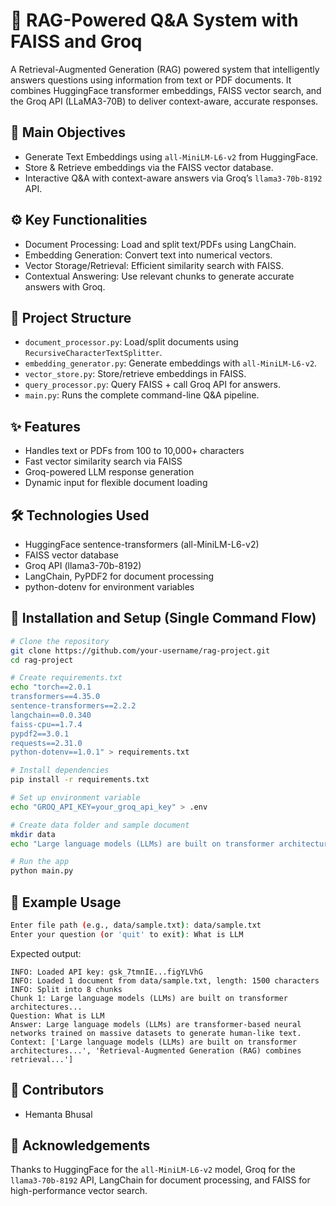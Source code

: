 # 🧠 RAG-Powered Q&A System with FAISS and Groq

A Retrieval-Augmented Generation (RAG) powered system that intelligently answers questions using information from text or PDF documents. It combines HuggingFace transformer embeddings, FAISS vector search, and the Groq API (LLaMA3-70B) to deliver context-aware, accurate responses.

## 🎯 Main Objectives

- Generate Text Embeddings using `all-MiniLM-L6-v2` from HuggingFace.
- Store & Retrieve embeddings via the FAISS vector database.
- Interactive Q&A with context-aware answers via Groq’s `llama3-70b-8192` API.

## ⚙️ Key Functionalities

- Document Processing: Load and split text/PDFs using LangChain.
- Embedding Generation: Convert text into numerical vectors.
- Vector Storage/Retrieval: Efficient similarity search with FAISS.
- Contextual Answering: Use relevant chunks to generate accurate answers with Groq.

## 🧩 Project Structure

- `document_processor.py`: Load/split documents using `RecursiveCharacterTextSplitter`.
- `embedding_generator.py`: Generate embeddings with `all-MiniLM-L6-v2`.
- `vector_store.py`: Store/retrieve embeddings in FAISS.
- `query_processor.py`: Query FAISS + call Groq API for answers.
- `main.py`: Runs the complete command-line Q&A pipeline.

## ✨ Features

- Handles text or PDFs from 100 to 10,000+ characters
- Fast vector similarity search via FAISS
- Groq-powered LLM response generation
- Dynamic input for flexible document loading

## 🛠️ Technologies Used

- HuggingFace sentence-transformers (all-MiniLM-L6-v2)
- FAISS vector database
- Groq API (llama3-70b-8192)
- LangChain, PyPDF2 for document processing
- python-dotenv for environment variables

## 🚀 Installation and Setup (Single Command Flow)

```bash
# Clone the repository
git clone https://github.com/your-username/rag-project.git
cd rag-project
```
```bash
# Create requirements.txt
echo "torch==2.0.1
transformers==4.35.0
sentence-transformers==2.2.2
langchain==0.0.340
faiss-cpu==1.7.4
pypdf2==3.0.1
requests==2.31.0
python-dotenv==1.0.1" > requirements.txt
```
```bash
# Install dependencies
pip install -r requirements.txt

# Set up environment variable
echo "GROQ_API_KEY=your_groq_api_key" > .env

# Create data folder and sample document
mkdir data
echo "Large language models (LLMs) are built on transformer architectures and trained on massive corpora to understand and generate human-like text." > data/sample.txt

# Run the app
python main.py
```

## 🧪 Example Usage

```bash
Enter file path (e.g., data/sample.txt): data/sample.txt
Enter your question (or 'quit' to exit): What is LLM
```

Expected output:

```
INFO: Loaded API key: gsk_7tmnIE...figYLVhG
INFO: Loaded 1 document from data/sample.txt, length: 1500 characters
INFO: Split into 8 chunks
Chunk 1: Large language models (LLMs) are built on transformer architectures...
Question: What is LLM
Answer: Large language models (LLMs) are transformer-based neural networks trained on massive datasets to generate human-like text.
Context: ['Large language models (LLMs) are built on transformer architectures...', 'Retrieval-Augmented Generation (RAG) combines retrieval...']
```

## 👥 Contributors

- Hemanta Bhusal

## 🙏 Acknowledgements

Thanks to HuggingFace for the `all-MiniLM-L6-v2` model, Groq for the `llama3-70b-8192` API, LangChain for document processing, and FAISS for high-performance vector search.
